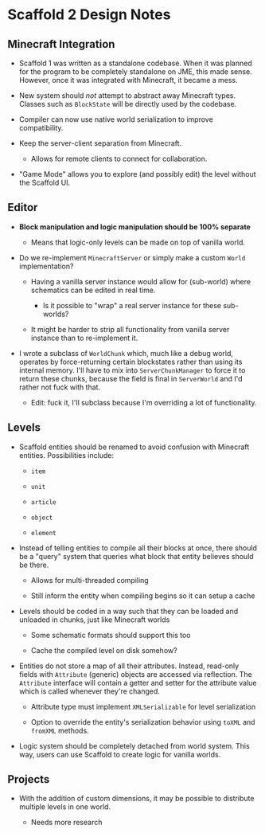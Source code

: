 # Scaffold 2 Design Notes

## Minecraft Integration

- Scaffold 1 was written as a standalone codebase. When it was planned for the program to be completely standalone on JME, this made sense. However, once it was integrated with Minecraft, it became a mess.

- New system should *not* attempt to abstract away Minecraft types. Classes such as `BlockState` will be directly used by the codebase.

- Compiler can now use native world serialization to improve compatibility.

- Keep the server-client separation from Minecraft.
  
  - Allows for remote clients to connect for collaboration.

- "Game Mode" allows you to explore (and possibly edit) the level without the Scaffold UI.

## Editor

- **Block manipulation and logic manipulation should be 100% separate**
  
  - Means that logic-only levels can be made on top of vanilla world.

- Do we re-implement `MinecraftServer` or simply make a custom `World` implementation?
  
  - Having a vanilla server instance would allow for (sub-world) where schematics can be edited in real time.
    
    - Is it possible to "wrap" a real server instance for these sub-worlds?
  
  - It might be harder to strip all functionality from vanilla server instance than to re-implement it.

- I wrote a subclass of `WorldChunk` which, much like a debug world, operates by force-returning certain blockstates rather than using its internal memory. I'll have to mix into `ServerChunkManager` to force it to return these chunks, because the field is final in `ServerWorld` and I'd rather not fuck with that.
  
  - Edit: fuck it, I'll subclass because I'm overriding a lot of functionality.

## Levels

- Scaffold entities should be renamed to avoid confusion with Minecraft entities. Possibilities include:
  
  - `item`
  
  - `unit`
  
  - `article`
  
  - `object`
  
  - `element`

- Instead of telling entities to compile all their blocks at once, there should be a "query" system that queries what block that entity believes should be there.
  
  - Allows for multi-threaded compiling
  
  - Still inform the entity when compiling begins so it can setup a cache

- Levels should be coded in a way such that they can be loaded and unloaded in chunks, just like Minecraft worlds
  
  - Some schematic formats should support this too
  
  - Cache the compiled level on disk somehow?

- Entities do not store a map of all their attributes. Instead, read-only fields with `Attribute` (generic) objects are accessed via reflection. The `Attribute` interface will contain a getter and setter for the attribute value which is called whenever they're changed.
  
  - Attribute type must implement `XMLSerializable` for level serialization
  
  - Option to override the entity's serialization behavior using `toXML` and `fromXML` methods.

- Logic system should be completely detached from world system. This way, users can use Scaffold to create logic for vanilla worlds.

## Projects

- With the addition of custom dimensions, it may be possible to distribute multiple levels in one world.
  
  - Needs more research
